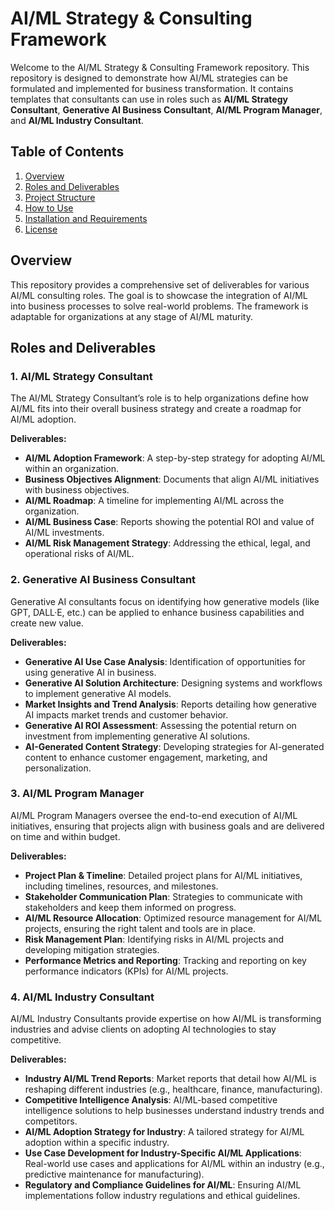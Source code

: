 # AI/ML Strategy & Consulting Framework

Welcome to the AI/ML Strategy & Consulting Framework repository. This repository is designed to demonstrate how AI/ML strategies can be formulated and implemented for business transformation. It contains templates that consultants can use in roles such as **AI/ML Strategy Consultant**, **Generative AI Business Consultant**, **AI/ML Program Manager**, and **AI/ML Industry Consultant**.

## Table of Contents
1. [Overview](#overview)
2. [Roles and Deliverables](#roles-and-deliverables)
3. [Project Structure](#project-structure)
4. [How to Use](#how-to-use)
5. [Installation and Requirements](#installation-and-requirements)
6. [License](#license)

## Overview
This repository provides a comprehensive set of deliverables for various AI/ML consulting roles. The goal is to showcase the integration of AI/ML into business processes to solve real-world problems. The framework is adaptable for organizations at any stage of AI/ML maturity.

## Roles and Deliverables

### 1. **AI/ML Strategy Consultant**
The AI/ML Strategy Consultant’s role is to help organizations define how AI/ML fits into their overall business strategy and create a roadmap for AI/ML adoption.

**Deliverables:**
- **AI/ML Adoption Framework**: A step-by-step strategy for adopting AI/ML within an organization.
- **Business Objectives Alignment**: Documents that align AI/ML initiatives with business objectives.
- **AI/ML Roadmap**: A timeline for implementing AI/ML across the organization.
- **AI/ML Business Case**: Reports showing the potential ROI and value of AI/ML investments.
- **AI/ML Risk Management Strategy**: Addressing the ethical, legal, and operational risks of AI/ML.

### 2. **Generative AI Business Consultant**
Generative AI consultants focus on identifying how generative models (like GPT, DALL·E, etc.) can be applied to enhance business capabilities and create new value.

**Deliverables:**
- **Generative AI Use Case Analysis**: Identification of opportunities for using generative AI in business.
- **Generative AI Solution Architecture**: Designing systems and workflows to implement generative AI models.
- **Market Insights and Trend Analysis**: Reports detailing how generative AI impacts market trends and customer behavior.
- **Generative AI ROI Assessment**: Assessing the potential return on investment from implementing generative AI solutions.
- **AI-Generated Content Strategy**: Developing strategies for AI-generated content to enhance customer engagement, marketing, and personalization.

### 3. **AI/ML Program Manager**
AI/ML Program Managers oversee the end-to-end execution of AI/ML initiatives, ensuring that projects align with business goals and are delivered on time and within budget.

**Deliverables:**
- **Project Plan & Timeline**: Detailed project plans for AI/ML initiatives, including timelines, resources, and milestones.
- **Stakeholder Communication Plan**: Strategies to communicate with stakeholders and keep them informed on progress.
- **AI/ML Resource Allocation**: Optimized resource management for AI/ML projects, ensuring the right talent and tools are in place.
- **Risk Management Plan**: Identifying risks in AI/ML projects and developing mitigation strategies.
- **Performance Metrics and Reporting**: Tracking and reporting on key performance indicators (KPIs) for AI/ML projects.

### 4. **AI/ML Industry Consultant**
AI/ML Industry Consultants provide expertise on how AI/ML is transforming industries and advise clients on adopting AI technologies to stay competitive.

**Deliverables:**
- **Industry AI/ML Trend Reports**: Market reports that detail how AI/ML is reshaping different industries (e.g., healthcare, finance, manufacturing).
- **Competitive Intelligence Analysis**: AI/ML-based competitive intelligence solutions to help businesses understand industry trends and competitors.
- **AI/ML Adoption Strategy for Industry**: A tailored strategy for AI/ML adoption within a specific industry.
- **Use Case Development for Industry-Specific AI/ML Applications**: Real-world use cases and applications for AI/ML within an industry (e.g., predictive maintenance for manufacturing).
- **Regulatory and Compliance Guidelines for AI/ML**: Ensuring AI/ML implementations follow industry regulations and ethical guidelines.


